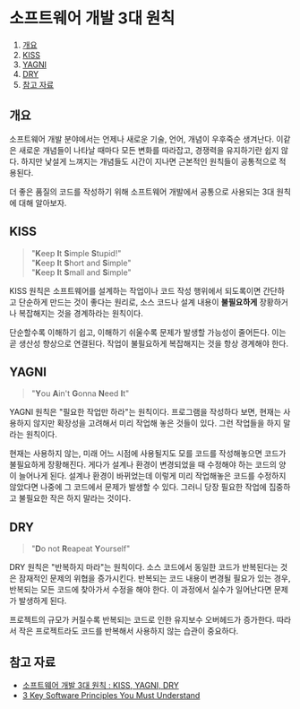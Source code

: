 # 소프트웨어 개발 3대 원칙

1. [개요](#개요)
2. [KISS](#kiss)
3. [YAGNI](#yagni)
4. [DRY](#dry)
5. [참고 자료](#참고-자료)

## 개요

소프트웨어 개발 분야에서는 언제나 새로운 기술, 언어, 개념이 우후죽순 생겨난다. 이같은 새로운 개념들이 나타날 때마다 모든 변화를 따라잡고, 경쟁력을 유지하기란 쉽지 않다. 하지만 낯설게 느껴지는 개념들도 시간이 지나면 근본적인 원칙들이 공통적으로 적용된다.

더 좋은 품질의 코드를 작성하기 위해 소프트웨어 개발에서 공통으로 사용되는 3대 원칙에 대해 알아보자.

## KISS

> "**K**eep **I**t **S**imple **S**tupid!"  
> "**K**eep **I**t **S**hort and **S**imple"  
> "**K**eep **I**t **S**mall and **S**imple"

KISS 원칙은 소프트웨어를 설계하는 작업이나 코드 작성 행위에서 되도록이면 간단하고 단순하게 만드는 것이 좋다는 원리로, 소스 코드나 설계 내용이 **불필요하게** 장황하거나 복잡해지는 것을 경계하라는 원칙이다.

단순할수록 이해하기 쉽고, 이해하기 쉬울수록 문제가 발생할 가능성이 줄어든다. 이는 곧 생산성 향상으로 연결된다. 작업이 불필요하게 복잡해지는 것을 항상 경계해야 한다.

## YAGNI

> "**Y**ou **A**in't **G**onna **N**eed **I**t"

YAGNI 원칙은 "필요한 작업만 하라"는 원칙이다. 프로그램을 작성하다 보면, 현재는 사용하지 않지만 확장성을 고려해서 미리 작업해 놓은 것들이 있다. 그런 작업들을 하지 말라는 원칙이다.

현재는 사용하지 않는, 미래 어느 시점에 사용될지도 모를 코드를 작성해놓으면 코드가 불필요하게 장황해진다. 게다가 설계나 환경이 변경되었을 때 수정해야 하는 코드의 양이 늘어나게 된다. 설계나 환경이 바뀌었는데 이렇게 미리 작업해놓은 코드를 수정하지 않았다면 나중에 그 코드에서 문제가 발생할 수 있다. 그러니 당장 필요한 작업에 집중하고 불필요한 작은 하지 말라는 것이다.

## DRY

> "**D**o not **R**eapeat **Y**ourself"

DRY 원칙은 "반복하지 마라"는 원칙이다. 소스 코드에서 동일한 코드가 반복된다는 것은 잠재적인 문제의 위협을 증가시킨다. 반복되는 코드 내용이 변경될 필요가 있는 경우, 반복되는 모든 코드에 찾아가서 수정을 해야 한다. 이 과정에서 실수가 일어난다면 문제가 발생하게 된다.

프로젝트의 규모가 커질수록 반복되는 코드로 인한 유지보수 오버헤드가 증가한다. 따라서 작은 프로젝트라도 코드를 반복해서 사용하지 않는 습관이 중요하다.

## 참고 자료

- [소프트웨어 개발 3대 원칙 : KISS, YAGNI, DRY](https://blog.naver.com/complusblog/221163007357)
- [3 Key Software Principles You Must Understand](https://code.tutsplus.com/tutorials/3-key-software-principles-you-must-understand--net-25161)
